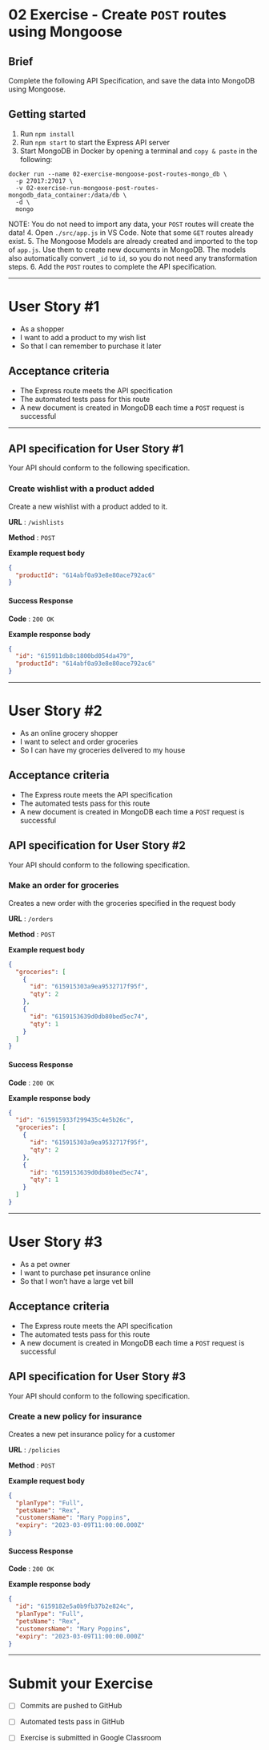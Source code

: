 # 02 Exercise - Create `POST` routes using Mongoose

## Brief

Complete the following API Specification, and save the data into MongoDB using Mongoose. 

## Getting started

1. Run `npm install`
2. Run `npm start` to start the Express API server
3. Start MongoDB in Docker by opening a terminal and `copy & paste` in the following: 
```shell
docker run --name 02-exercise-mongoose-post-routes-mongo_db \
  -p 27017:27017 \
  -v 02-exercise-run-mongoose-post-routes-mongodb_data_container:/data/db \
  -d \
  mongo
``` 
NOTE: You do not need to import any data, your `POST` routes will create the data!
4. Open `./src/app.js` in VS Code. Note that some `GET` routes already exist.
5. The Mongoose Models are already created and imported to the top of `app.js`. Use them to create new documents in MongoDB. The models also automatically convert `_id` to `id`, so you do not need any transformation steps.
6. Add the `POST` routes to complete the API specification.

---

# User Story #1

- As a shopper
- I want to add a product to my wish list
- So that I can remember to purchase it later

## Acceptance criteria

- The Express route meets the API specification
- The automated tests pass for this route
- A new document is created in MongoDB each time a `POST` request is successful

---

## API specification for User Story #1

Your API should conform to the following specification.

### Create wishlist with a product added

Create a new wishlist with a product added to it.

**URL** : `/wishlists`

**Method** : `POST`

**Example request body**

```json
{
  "productId": "614abf0a93e8e80ace792ac6"
}
```

#### Success Response

**Code** : `200 OK`

**Example response body**

```json
{
  "id": "615911db8c1800bd054da479",
  "productId": "614abf0a93e8e80ace792ac6"
}
```

---

# User Story #2

- As an online grocery shopper
- I want to select and order groceries
- So I can have my groceries delivered to my house

## Acceptance criteria

- The Express route meets the API specification
- The automated tests pass for this route
- A new document is created in MongoDB each time a `POST` request is successful

## API specification for User Story #2

Your API should conform to the following specification.

### Make an order for groceries

Creates a new order with the groceries specified in the request body

**URL** : `/orders`

**Method** : `POST`

**Example request body**

```json
{
  "groceries": [
    {
      "id": "615915303a9ea9532717f95f",
      "qty": 2
    },
    {
      "id": "6159153639d0db80bed5ec74",
      "qty": 1
    }
  ]
}
```

#### Success Response

**Code** : `200 OK`

**Example response body**

```json
{
  "id": "615915933f299435c4e5b26c",
  "groceries": [
    {
      "id": "615915303a9ea9532717f95f",
      "qty": 2
    },
    {
      "id": "6159153639d0db80bed5ec74",
      "qty": 1
    }
  ]
}
```

---

# User Story #3

- As a pet owner
- I want to purchase pet insurance online
- So that I won’t have a large vet bill

## Acceptance criteria

- The Express route meets the API specification
- The automated tests pass for this route
- A new document is created in MongoDB each time a `POST` request is successful

## API specification for User Story #3

Your API should conform to the following specification.

### Create a new policy for insurance

Creates a new pet insurance policy for a customer

**URL** : `/policies`

**Method** : `POST`

**Example request body**

```json
{
  "planType": "Full",
  "petsName": "Rex",
  "customersName": "Mary Poppins",
  "expiry": "2023-03-09T11:00:00.000Z"
}
```

#### Success Response

**Code** : `200 OK`

**Example response body**

```json
{
  "id": "6159182e5a0b9fb37b2e824c",
  "planType": "Full",
  "petsName": "Rex",
  "customersName": "Mary Poppins",
  "expiry": "2023-03-09T11:00:00.000Z"
}
```

---

# Submit your Exercise

- [ ] Commits are pushed to GitHub
- [ ] Automated tests pass in GitHub
- [ ] Exercise is submitted in Google Classroom

